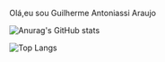 Olá,eu sou Guilherme Antoniassi Araujo

![Anurag's GitHub stats](https://github-readme-stats.vercel.app/api?username=Guilherme-Antoniassi&show_icons=true&theme=dracula)

![Top Langs](https://github-readme-stats.vercel.app/api/top-langs/?username=Guilherme-Antoniassi&layout=compact)

